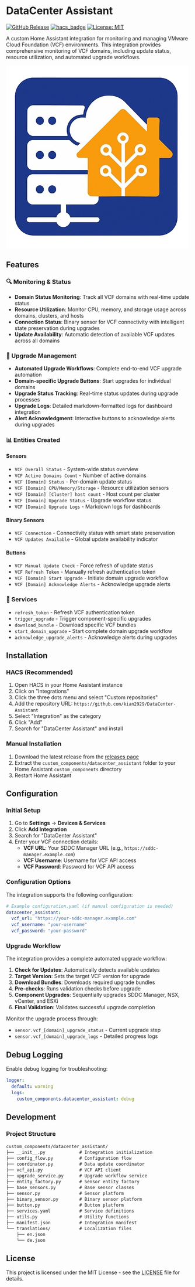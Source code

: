 # DataCenter Assistant

[![GitHub Release](https://img.shields.io/github/release/kian2929/DataCenter-Assistant.svg)](https://github.com/kian2929/DataCenter-Assistant/releases)
[![hacs_badge](https://img.shields.io/badge/HACS-Custom-orange.svg)](https://github.com/custom-components/hacs)
[![License: MIT](https://img.shields.io/badge/License-MIT-yellow.svg)](https://opensource.org/licenses/MIT)

A custom Home Assistant integration for monitoring and managing VMware Cloud Foundation (VCF) environments. This integration provides comprehensive monitoring of VCF domains, including update status, resource utilization, and automated upgrade workflows.

![DataCenter Assistant Logo](logo.png)

## Features

### 🔍 Monitoring & Status
- **Domain Status Monitoring**: Track all VCF domains with real-time update status
- **Resource Utilization**: Monitor CPU, memory, and storage usage across domains, clusters, and hosts
- **Connection Status**: Binary sensor for VCF connectivity with intelligent state preservation during upgrades
- **Update Availability**: Automatic detection of available VCF updates across all domains

### 🚀 Upgrade Management
- **Automated Upgrade Workflows**: Complete end-to-end VCF upgrade automation
- **Domain-specific Upgrade Buttons**: Start upgrades for individual domains
- **Upgrade Status Tracking**: Real-time status updates during upgrade processes
- **Upgrade Logs**: Detailed markdown-formatted logs for dashboard integration
- **Alert Acknowledgment**: Interactive buttons to acknowledge alerts during upgrades

### 📊 Entities Created

#### Sensors
- `VCF Overall Status` - System-wide status overview
- `VCF Active Domains Count` - Number of active domains
- `VCF [Domain] Status` - Per-domain update status
- `VCF [Domain] CPU/Memory/Storage` - Resource utilization sensors
- `VCF [Domain] [Cluster] host count` - Host count per cluster
- `VCF [Domain] Upgrade Status` - Upgrade workflow status
- `VCF [Domain] Upgrade Logs` - Markdown logs for dashboards

#### Binary Sensors
- `VCF Connection` - Connectivity status with smart state preservation
- `VCF Updates Available` - Global update availability indicator

#### Buttons
- `VCF Manual Update Check` - Force refresh of update status
- `VCF Refresh Token` - Manually refresh authentication token
- `VCF [Domain] Start Upgrade` - Initiate domain upgrade workflow
- `VCF [Domain] Acknowledge Alerts` - Acknowledge upgrade alerts

### 🔧 Services
- `refresh_token` - Refresh VCF authentication token
- `trigger_upgrade` - Trigger component-specific upgrades
- `download_bundle` - Download specific VCF bundles
- `start_domain_upgrade` - Start complete domain upgrade workflow
- `acknowledge_upgrade_alerts` - Acknowledge alerts during upgrades

## Installation

### HACS (Recommended)

1. Open HACS in your Home Assistant instance
2. Click on "Integrations"
3. Click the three dots menu and select "Custom repositories"
4. Add the repository URL: `https://github.com/kian2929/DataCenter-Assistant`
5. Select "Integration" as the category
6. Click "Add"
7. Search for "DataCenter Assistant" and install

### Manual Installation

1. Download the latest release from the [releases page](https://github.com/kian2929/DataCenter-Assistant/releases)
2. Extract the `custom_components/datacenter_assistant` folder to your Home Assistant `custom_components` directory
3. Restart Home Assistant

## Configuration

### Initial Setup

1. Go to **Settings** → **Devices & Services**
2. Click **Add Integration**
3. Search for "DataCenter Assistant"
4. Enter your VCF connection details:
   - **VCF URL**: Your SDDC Manager URL (e.g., `https://sddc-manager.example.com`)
   - **VCF Username**: Username for VCF API access
   - **VCF Password**: Password for VCF API access

### Configuration Options

The integration supports the following configuration:

```yaml
# Example configuration.yaml (if manual configuration is needed)
datacenter_assistant:
  vcf_url: "https://your-sddc-manager.example.com"
  vcf_username: "your-username"
  vcf_password: "your-password"
```

### Upgrade Workflow

The integration provides a complete automated upgrade workflow:

1. **Check for Updates**: Automatically detects available updates
2. **Target Version**: Sets the target VCF version for upgrade
3. **Download Bundles**: Downloads required upgrade bundles
4. **Pre-checks**: Runs validation checks before upgrade
5. **Component Upgrades**: Sequentially upgrades SDDC Manager, NSX, vCenter, and ESXi
6. **Final Validation**: Validates successful upgrade completion

Monitor the upgrade process through:
- `sensor.vcf_[domain]_upgrade_status` - Current upgrade step
- `sensor.vcf_[domain]_upgrade_logs` - Detailed progress logs

## Debug Logging

Enable debug logging for troubleshooting:

```yaml
logger:
  default: warning
  logs:
    custom_components.datacenter_assistant: debug
```

## Development

### Project Structure

```
custom_components/datacenter_assistant/
├── __init__.py             # Integration initialization
├── config_flow.py          # Configuration flow
├── coordinator.py          # Data update coordinator
├── vcf_api.py              # VCF API client
├── upgrade_service.py      # Upgrade workflow service
├── entity_factory.py       # Sensor entity factory
├── base_sensors.py         # Base sensor classes
├── sensor.py               # Sensor platform
├── binary_sensor.py        # Binary sensor platform
├── button.py               # Button platform
├── services.yaml           # Service definitions
├── utils.py                # Utility functions
├── manifest.json           # Integration manifest
└── translations/           # Localization files
    ├── en.json
    └── de.json
```


## License

This project is licensed under the MIT License - see the [LICENSE](LICENSE) file for details.
